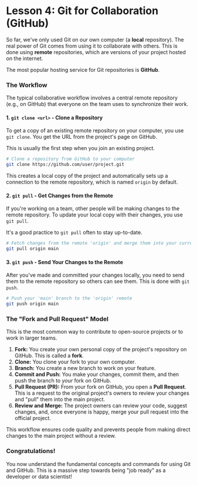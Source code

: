# Lesson 4: Git for Collaboration (GitHub)

So far, we've only used Git on our own computer (a **local** repository). The real power of Git comes from using it to collaborate with others. This is done using **remote** repositories, which are versions of your project hosted on the internet.

The most popular hosting service for Git repositories is **GitHub**.

### The Workflow

The typical collaborative workflow involves a central remote repository (e.g., on GitHub) that everyone on the team uses to synchronize their work.

#### 1. `git clone <url>` - Clone a Repository

To get a copy of an existing remote repository on your computer, you use `git clone`. You get the URL from the project's page on GitHub.

This is usually the first step when you join an existing project.

```bash
# Clone a repository from GitHub to your computer
git clone https://github.com/user/project.git
```

This creates a local copy of the project and automatically sets up a connection to the remote repository, which is named `origin` by default.

#### 2. `git pull` - Get Changes from the Remote

If you're working on a team, other people will be making changes to the remote repository. To update your local copy with their changes, you use `git pull`.

It's a good practice to `git pull` often to stay up-to-date.

```bash
# Fetch changes from the remote 'origin' and merge them into your current branch
git pull origin main
```

#### 3. `git push` - Send Your Changes to the Remote

After you've made and committed your changes locally, you need to send them to the remote repository so others can see them. This is done with `git push`.

```bash
# Push your 'main' branch to the 'origin' remote
git push origin main
```

### The "Fork and Pull Request" Model

This is the most common way to contribute to open-source projects or to work in larger teams.

1.  **Fork:** You create your own personal copy of the project's repository on GitHub. This is called a **fork**.
2.  **Clone:** You clone your fork to your own computer.
3.  **Branch:** You create a new branch to work on your feature.
4.  **Commit and Push:** You make your changes, commit them, and then push the branch to *your* fork on GitHub.
5.  **Pull Request (PR):** From your fork on GitHub, you open a **Pull Request**. This is a request to the original project's owners to review your changes and "pull" them into the main project.
6.  **Review and Merge:** The project owners can review your code, suggest changes, and, once everyone is happy, merge your pull request into the official project.

This workflow ensures code quality and prevents people from making direct changes to the main project without a review.

### Congratulations!

You now understand the fundamental concepts and commands for using Git and GitHub. This is a massive step towards being "job ready" as a developer or data scientist!
